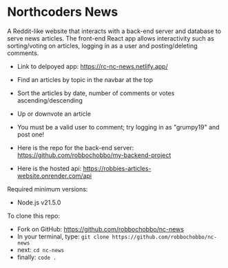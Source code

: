 # Northcoders News
A Reddit-like website that interacts with a back-end server and database to serve news articles. The front-end React app allows interactivity such as sorting/voting on articles, logging in as a user and posting/deleting comments.

- Link to delpoyed app: https://rc-nc-news.netlify.app/

- Find an articles by topic in the navbar at the top
- Sort the articles by date, number of comments or votes ascending/descending
- Up or downvote an article
- You must be a valid user to comment; try logging in as "grumpy19" and post one!

- Here is the repo for the back-end server: https://github.com/robbochobbo/my-backend-project
- Here is the hosted api: https://robbies-articles-website.onrender.com/api

Required minimum versions:
- Node.js v21.5.0

To clone this repo:

- Fork on GitHub: https://github.com/robbochobbo/nc-news
- In your terminal, type: ``` git clone https://github.com/robbochobbo/nc-news ```
- next: ``` cd nc-news ```
- finally: ``` code . ```